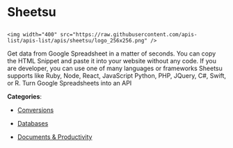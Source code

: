 # Sheetsu<p align="center">
    <img width="400" src="https://raw.githubusercontent.com/apis-list/apis-list/apis/sheetsu/logo_256x256.png" />
</p>

Get data from Google Spreadsheet in a matter of seconds.  You can copy the HTML Snippet and paste it into your website without any code. If you are developer, you can use one of many languages or frameworks Sheetsu supports like Ruby, Node, React, JavaScript Python, PHP, JQuery, C#, Swift, or R. Turn Google Spreadsheets into an API

**Categories**:

- [Conversions](https://github/apis-list/apis-list#conversions)

- [Databases](https://github/apis-list/apis-list#databases)

- [Documents & Productivity](https://github/apis-list/apis-list#documents-and-productivity)



